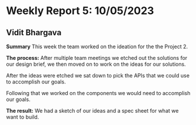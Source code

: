 # Weekly Report 5: 10/05/2023
## Vidit Bhargava

**Summary**
This week the team worked on the ideation for the the Project 2. 

**The process:**
After multiple team meetings we etched out the solutions for our design brief, we then moved on to work on the ideas for our solutions.

After the ideas were etched we sat down to pick the APIs that we could use to accomplish our goals.

Following that we worked on the components we would need to accomplish our goals.

**The result:**
We had a sketch of our ideas and a spec sheet for what we want to build.


